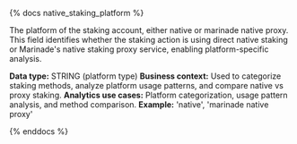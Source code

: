 {% docs native_staking_platform %}

The platform of the staking account, either native or marinade native proxy. This field identifies whether the staking action is using direct native staking or Marinade's native staking proxy service, enabling platform-specific analysis.

**Data type:** STRING (platform type)
**Business context:** Used to categorize staking methods, analyze platform usage patterns, and compare native vs proxy staking.
**Analytics use cases:** Platform categorization, usage pattern analysis, and method comparison.
**Example:** 'native', 'marinade native proxy'

{% enddocs %} 